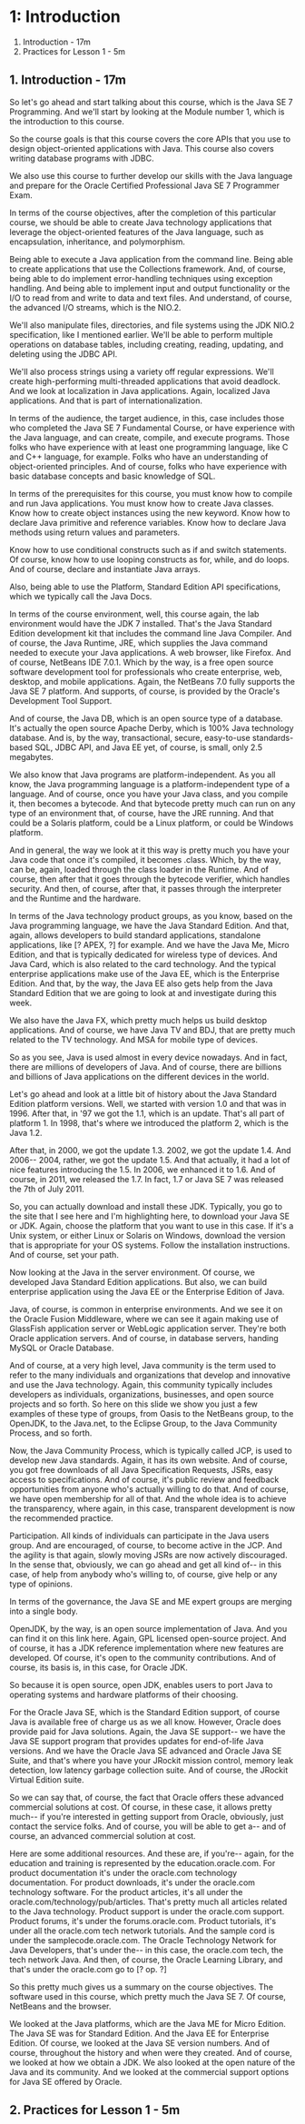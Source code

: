 # 1: Introduction

1. Introduction - 17m
2. Practices for Lesson 1 - 5m

## 1. Introduction - 17m

So let's go ahead and start talking about this course, which is the Java SE 7 Programming. And we'll start by looking at the Module number 1, which is the introduction to this course.

So the course goals is that this course covers the core APIs that you use to design object-oriented applications with Java. This course also covers writing database programs with JDBC.

We also use this course to further develop our skills with the Java language and prepare for the Oracle Certified Professional Java SE 7 Programmer Exam.

In terms of the course objectives, after the completion of this particular course, we should be able to create Java technology applications that leverage the object-oriented features of the Java language, such as encapsulation, inheritance, and polymorphism.

Being able to execute a Java application from the command line. Being able to create applications that use the Collections framework. And, of course, being able to do implement error-handling techniques using exception handling. And being able to implement input and output functionality or the I/O to read from and write to data and text files. And understand, of course, the advanced I/O streams, which is the NIO.2.

We'll also manipulate files, directories, and file systems using the JDK NIO.2 specification, like I mentioned earlier. We'll be able to perform multiple operations on database tables, including creating, reading, updating, and deleting using the JDBC API.

We'll also process strings using a variety off regular expressions. We'll create high-performing multi-threaded applications that avoid deadlock. And we look at localization in Java applications. Again, localized Java applications. And that is part of internationalization.

In terms of the audience, the target audience, in this, case includes those who completed the Java SE 7 Fundamental Course, or have experience with the Java language, and can create, compile, and execute programs. Those folks who have experience with at least one programming language, like C and C++ language, for example. Folks who have an understanding of object-oriented principles. And of course, folks who have experience with basic database concepts and basic knowledge of SQL.

In terms of the prerequisites for this course, you must know how to compile and run Java applications. You must know how to create Java classes. Know how to create object instances using the new keyword. Know how to declare Java primitive and reference variables. Know how to declare Java methods using return values and parameters.

Know how to use conditional constructs such as if and switch statements. Of course, know how to use looping constructs as for, while, and do loops. And of course, declare and instantiate Java arrays.

Also, being able to use the Platform, Standard Edition API specifications, which we typically call the Java Docs.

In terms of the course environment, well, this course again, the lab environment would have the JDK 7 installed. That's the Java Standard Edition development kit that includes the command line Java Compiler. And of course, the Java Runtime, JRE, which supplies the Java command needed to execute your Java applications. A web browser, like Firefox. And of course, NetBeans IDE 7.0.1. Which by the way, is a free open source software development tool for professionals who create enterprise, web, desktop, and mobile applications. Again, the NetBeans 7.0 fully supports the Java SE 7 platform. And supports, of course, is provided by the Oracle's Development Tool Support.

And of course, the Java DB, which is an open source type of a database. It's actually the open source Apache Derby, which is 100% Java technology database. And is, by the way, transactional, secure, easy-to-use standards-based SQL, JDBC API, and Java EE yet, of course, is small, only 2.5 megabytes.

We also know that Java programs are platform-independent. As you all know, the Java programming language is a platform-independent type of a language. And of course, once you have your Java class, and you compile it, then becomes a bytecode. And that bytecode pretty much can run on any type of an environment that, of course, have the JRE running. And that could be a Solaris platform, could be a Linux platform, or could be Windows platform.

And in general, the way we look at it this way is pretty much you have your Java code that once it's compiled, it becomes .class. Which, by the way, can be, again, loaded through the class loader in the Runtime. And of course, then after that it goes through the bytecode verifier, which handles security. And then, of course, after that, it passes through the interpreter and the Runtime and the hardware.

In terms of the Java technology product groups, as you know, based on the Java programming language, we have the Java Standard Edition. And that, again, allows developers to build standard applications, standalone applications, like [? APEX, ?] for example. And we have the Java Me, Micro Edition, and that is typically dedicated for wireless type of devices. And Java Card, which is also related to the card technology. And the typical enterprise applications make use of the Java EE, which is the Enterprise Edition. And that, by the way, the Java EE also gets help from the Java Standard Edition that we are going to look at and investigate during this week.

We also have the Java FX, which pretty much helps us build desktop applications. And of course, we have Java TV and BDJ, that are pretty much related to the TV technology. And MSA for mobile type of devices.

So as you see, Java is used almost in every device nowadays. And in fact, there are millions of developers of Java. And of course, there are billions and billions of Java applications on the different devices in the world.

Let's go ahead and look at a little bit of history about the Java Standard Edition platform versions. Well, we started with version 1.0 and that was in 1996. After that, in '97 we got the 1.1, which is an update. That's all part of platform 1. In 1998, that's where we introduced the platform 2, which is the Java 1.2.

After that, in 2000, we got the update 1.3. 2002, we got the update 1.4. And 2006-- 2004, rather, we got the update 1.5. And that actually, it had a lot of nice features introducing the 1.5. In 2006, we enhanced it to 1.6. And of course, in 2011, we released the 1.7. In fact, 1.7 or Java SE 7 was released the 7th of July 2011.

So, you can actually download and install these JDK. Typically, you go to the site that I see here and I'm highlighting here, to download your Java SE or JDK. Again, choose the platform that you want to use in this case. If it's a Unix system, or either Linux or Solaris on Windows, download the version that is appropriate for your OS systems. Follow the installation instructions. And of course, set your path.

Now looking at the Java in the server environment. Of course, we developed Java Standard Edition applications. But also, we can build enterprise application using the Java EE or the Enterprise Edition of Java.

Java, of course, is common in enterprise environments. And we see it on the Oracle Fusion Middleware, where we can see it again making use of GlassFish application server or WebLogic application server. They're both Oracle application servers. And of course, in database servers, handing MySQL or Oracle Database.

And of course, at a very high level, Java community is the term used to refer to the many individuals and organizations that develop and innovative and use the Java technology. Again, this community typically includes developers as individuals, organizations, businesses, and open source projects and so forth. So here on this slide we show you just a few examples of these type of groups, from Oasis to the NetBeans group, to the OpenJDK, to the Java.net, to the Eclipse Group, to the Java Community Process, and so forth.

Now, the Java Community Process, which is typically called JCP, is used to develop new Java standards. Again, it has its own website. And of course, you got free downloads of all Java Specification Requests, JSRs, easy access to specifications. And of course, it's public review and feedback opportunities from anyone who's actually willing to do that. And of course, we have open membership for all of that. And the whole idea is to achieve the transparency, where again, in this case, transparent development is now the recommended practice.

Participation. All kinds of individuals can participate in the Java users group. And are encouraged, of course, to become active in the JCP. And the agility is that again, slowly moving JSRs are now actively discouraged. In the sense that, obviously, we can go ahead and get all kind of-- in this case, of help from anybody who's willing to, of course, give help or any type of opinions.

In terms of the governance, the Java SE and ME expert groups are merging into a single body.

OpenJDK, by the way, is an open source implementation of Java. And you can find it on this link here. Again, GPL licensed open-source project. And of course, it has a JDK reference implementation where new features are developed. Of course, it's open to the community contributions. And of course, its basis is, in this case, for Oracle JDK.

So because it is open source, open JDK, enables users to port Java to operating systems and hardware platforms of their choosing.

For the Oracle Java SE, which is the Standard Edition support, of course Java is available free of charge us as we all know. However, Oracle does provide paid for Java solutions. Again, the Java SE support-- we have the Java SE support program that provides updates for end-of-life Java versions. And we have the Oracle Java SE advanced and Oracle Java SE Suite, and that's where you have your JRockit mission control, memory leak detection, low latency garbage collection suite. And of course, the JRockit Virtual Edition suite.

So we can say that, of course, the fact that Oracle offers these advanced commercial solutions at cost. Of course, in these case, it allows pretty much-- if you're interested in getting support from Oracle, obviously, just contact the service folks. And of course, you will be able to get a-- and of course, an advanced commercial solution at cost.

Here are some additional resources. And these are, if you're-- again, for the education and training is represented by the education.oracle.com. For product documentation it's under the oracle.com technology documentation. For product downloads, it's under the oracle.com technology software. For the product articles, it's all under the oracle.com/technology/pub/articles. That's pretty much all articles related to the Java technology. Product support is under the oracle.com support. Product forums, it's under the forums.oracle.com. Product tutorials, it's under all the oracle.com tech network tutorials. And the sample cord is under the samplecode.oracle.com. The Oracle Technology Network for Java Developers, that's under the-- in this case, the oracle.com tech, the tech network Java. And then, of course, the Oracle Learning Library, and that's under the oracle.com go to [? op. ?]

So this pretty much gives us a summary on the course objectives. The software used in this course, which pretty much the Java SE 7. Of course, NetBeans and the browser.

We looked at the Java platforms, which are the Java ME for Micro Edition. The Java SE was for Standard Edition. And the Java EE for Enterprise Edition. Of course, we looked at the Java SE version numbers. And of course, throughout the history and when were they created. And of course, we looked at how we obtain a JDK. We also looked at the open nature of the Java and its community. And we looked at the commercial support options for Java SE offered by Oracle.

## 2. Practices for Lesson 1 - 5m
